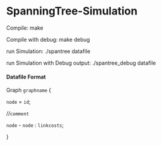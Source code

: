 # SpanningTree-Simulation

Compile: make

Compile with debug: make debug

run Simulation: ./spantree datafile

run Simulation with Debug output: ./spantree_debug datafile

#### Datafile Format
Graph `graphname` {

`node` = `id`;

//`comment`

`node` - `node` : `linkcosts`;

}
